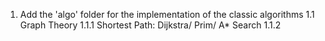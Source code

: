 1. Add the 'algo' folder for the implementation of the classic algorithms
   1.1 Graph Theory
       1.1.1 Shortest Path: Dijkstra/ Prim/ A* Search
       1.1.2 
